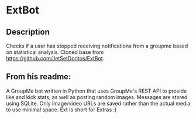 # ExtBot

## **Description**

Checks if a user has stopped receiving notifications from a groupme based on statistical analysis.  Cloned base from https://github.com/JetSetDoritos/ExtBot.

## **From his readme:**
A GroupMe bot written in Python that uses GroupMe's REST API to provide like and kick stats, as well as posting random images.  Messages are stored using SQLite.  Only image/video URLs are saved rather than the actual media to use minimal space.  Ext is short for Extras :)

